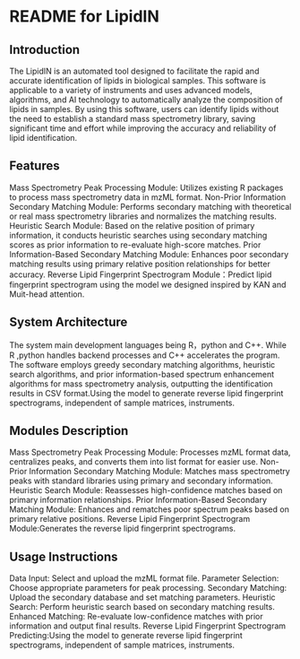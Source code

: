 README for LipidIN
===
Introduction
---
The LipidIN is an automated tool designed to facilitate the rapid and accurate identification of lipids in biological samples. This software is applicable to a variety of instruments and uses advanced models, algorithms, and AI technology to automatically analyze the composition of lipids in samples. By using this software, users can identify lipids without the need to establish a standard mass spectrometry library, saving significant time and effort while improving the accuracy and reliability of lipid identification.

Features
---
Mass Spectrometry Peak Processing Module: Utilizes existing R packages to process mass spectrometry data in mzML format.
Non-Prior Information Secondary Matching Module: Performs secondary matching with theoretical or real mass spectrometry libraries and normalizes the matching results.
Heuristic Search Module: Based on the relative position of primary information, it conducts heuristic searches using secondary matching scores as prior information to re-evaluate high-score matches.
Prior Information-Based Secondary Matching Module: Enhances poor secondary matching results using primary relative position relationships for better accuracy.
Reverse Lipid Fingerprint Spectrogram Module：Predict  lipid fingerprint spectrogram using the model  we designed inspired by KAN and Muit-head attention.

System Architecture
---
The system  main development languages being R，python and C++. While R ,python handles backend processes and C++ accelerates the program. The software employs greedy secondary matching algorithms, heuristic search algorithms, and prior information-based spectrum enhancement algorithms for mass spectrometry analysis, outputting the identification results in CSV format.Using the model to generate reverse lipid fingerprint spectrograms, independent of sample matrices, instruments.

Modules Description
---
Mass Spectrometry Peak Processing Module: Processes mzML format data, centralizes peaks, and converts them into list format for easier use.
Non-Prior Information Secondary Matching Module: Matches mass spectrometry peaks with standard libraries using primary and secondary information.
Heuristic Search Module: Reassesses high-confidence matches based on primary information relationships.
Prior Information-Based Secondary Matching Module: Enhances and rematches poor spectrum peaks based on primary relative positions.
Reverse Lipid Fingerprint Spectrogram Module:Generates the reverse lipid fingerprint spectrograms.

Usage Instructions
---
Data Input: Select and upload the mzML format file.
Parameter Selection: Choose appropriate parameters for peak processing.
Secondary Matching: Upload the secondary database and set matching parameters.
Heuristic Search: Perform heuristic search based on secondary matching results.
Enhanced Matching: Re-evaluate low-confidence matches with prior information and output final results.
Reverse Lipid Fingerprint Spectrogram Predicting:Using the model to generate reverse lipid fingerprint spectrograms, independent of sample matrices, instruments.
